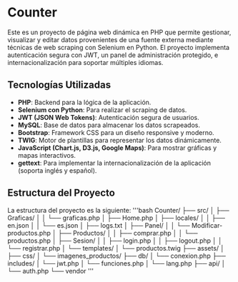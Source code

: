 # Counter

Este es un proyecto de página web dinámica en PHP que permite gestionar, visualizar y editar datos provenientes de una fuente externa mediante técnicas de web scraping con Selenium en Python. El proyecto implementa autenticación segura con JWT, un panel de administración protegido, e internacionalización para soportar múltiples idiomas.

## Tecnologías Utilizadas

- **PHP**: Backend para la lógica de la aplicación.
- **Selenium con Python**: Para realizar el scraping de datos.
- **JWT (JSON Web Tokens)**: Autenticación segura de usuarios.
- **MySQL**: Base de datos para almacenar los datos scrapeados.
- **Bootstrap**: Framework CSS para un diseño responsive y moderno.
- **TWIG**: Motor de plantillas para representar los datos dinámicamente.
- **JavaScript (Chart.js, D3.js, Google Maps)**: Para mostrar gráficas y mapas interactivos.
- **gettext**: Para implementar la internacionalización de la aplicación (soporta inglés y español).

## Estructura del Proyecto

La estructura del proyecto es la siguiente:
'''bash
Counter/
├── src/
│   ├── Graficas/
│   │   └── graficas.php
│   ├── Home.php
│   ├── locales/
│   │   ├── en.json
│   │   └── es.json
│   ├── logs.txt
│   ├── Panel/
│   │   └── Modificar-productos.php
│   ├── Productos/
│   │   ├── comprar.php
│   │   └── productos.php
│   ├── Sesion/
│   │   ├── login.php
│   │   ├── logout.php
│   │   └── registrar.php
│   └── templates/
│       └── productos.twig
├── assets/
│   ├── css/
│   └── imagenes_productos/
├── db/
│   └── conexion.php
├── includes/
│   └── jwt.php
│   └── funciones.php
│   └── lang.php
├── api/
│   └── auth.php
└── vendor
'''
